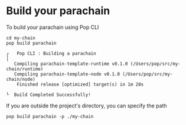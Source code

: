 # Build your parachain

To build your parachain using Pop CLI

```shell
cd my-chain
pop build parachain
```

```
┌   Pop CLI : Building a parachain
│
   Compiling parachain-template-runtime v0.1.0 (/Users/pop/src/my-chain/runtime)
   Compiling parachain-template-node v0.1.0 (/Users/pop/src/my-chain/node)
    Finished release [optimized] target(s) in 1m 20s

└  Build Completed Successfully!
```

If you are outside the project's directory, you can specify the path

```shell
pop build parachain -p ./my-chain
```